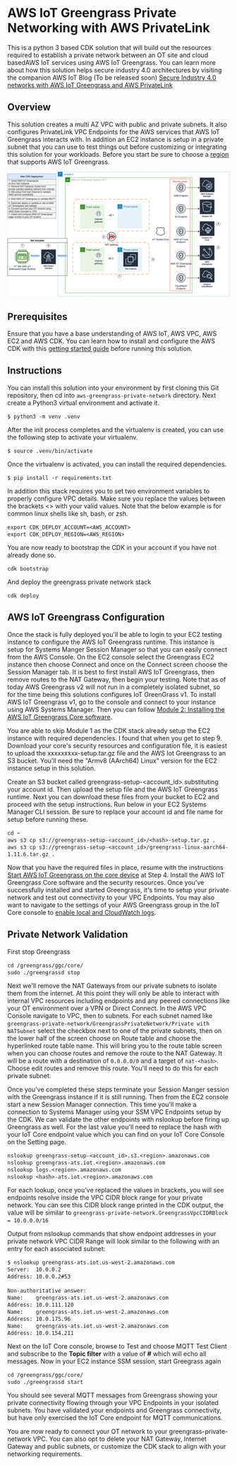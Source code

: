 
# AWS IoT Greengrass Private Networking with AWS PrivateLink

This is a python 3 based CDK solution that will build out the resources required to establish a private network between an OT site and cloud basedAWS IoT services using AWS IoT Greengrass. You can learn more about how this solution helps secure industry 4.0 architectures by visiting the companion AWS IoT Blog (To be released soon) [Secure Industry 4.0 networks with AWS IoT Greengrass and AWS PrivateLink](https://aws.amazon.com/blogs/iot/)

## Overview

This solution creates a multi AZ VPC with public and private subnets. It also configures PrivateLink VPC Endpoints for the AWS services that AWS IoT Greengrass interacts with. In addition an EC2 instance is setup in a private subnet that you can use to test things out before customizing or integrating this solution for your workloads. Before you start be sure to choose a [region](https://docs.aws.amazon.com/general/latest/gr/greengrass.html) that supports AWS IoT Greengrass. 

![Architecture Diagram](GreengrassPrivateNetwork.drawio.png)

## Prerequisites
Ensure that you have a base understanding of AWS IoT, AWS VPC, AWS EC2 and AWS CDK. You can learn how to install and configure the AWS CDK with this [getting started guide](https://docs.aws.amazon.com/cdk/v2/guide/getting_started.html) before running this solution. 

## Instructions

You can install this solution into your environment by first cloning this Git repository, then cd into `aws-greengrass-private-network` directory. 
Next create a Python3 virtual environment and activate it. 
 
```
$ python3 -m venv .venv
```

After the init process completes and the virtualenv is created, you can use the following
step to activate your virtualenv.

```
$ source .venv/bin/activate
```

Once the virtualenv is activated, you can install the required dependencies.

```
$ pip install -r requirements.txt
```

In addition this stack requires you to set two environment variables to properly configure VPC details. Make sure you replace the values between the brackets <> with your valid values. Note that the below example is for common linux shells like sh, bash, or zsh.

```
export CDK_DEPLOY_ACCOUNT=<AWS_ACCOUNT>
export CDK_DEPLOY_REGION=<AWS_REGION>
```

You are now ready to bootstrap the CDK in your account if you have not already done so. 

```
cdk bootstrap
```

And deploy the greengrass private network stack

``` 
cdk deploy
```

## AWS IoT Greengrass Configuration

Once the stack is fully deployed you'll be able to login to your EC2 testing instance to configure the AWS IoT Greengrass runtime. This instance is setup for Systems Manger Session Manager so that you can easily connect from the AWS Console. On the EC2 console select the Greengrass EC2 instance then choose Connect and once on the Connect screen choose the Session Manager tab. It is best to first install AWS IoT Greengrass, then remove routes to the NAT Gateway, then begin your testing. Note that as of today AWS Greengrass v2 will not run in a completely isolated subnet, so for the time being this solutions configures IoT GreenGrass v1. To install AWS IoT Greengrass v1, go to the console and connect to your instance using AWS Systems Manager. Then you can follow [Module 2: Installing the AWS IoT Greengrass Core software](https://docs.aws.amazon.com/greengrass/v1/developerguide/module2.html). 

You are able to skip Module 1 as the CDK stack already setup the EC2 instance with required dependencies. I found that when you get to step 9. Download your core's security resources and configuration file, it is easiest to upload the xxxxxxxxx-setup.tar.gz file and the AWS Iot Greengrass to an S3 bucket. You'll need the "Armv8 (AArch64) Linux" version for the EC2 instance setup in this solution. 

Create an S3 bucket called greengrass-setup-<account_id> substituting your account id. Then upload the setup file and the AWS IoT Greengrass runtime. Next you can download these files from your bucket to EC2 and proceed with the setup instructions. Run below in your EC2 Systems Manager CLI session. Be sure to replace your account id and file name for setup before running these.

```
cd ~
aws s3 cp s3://greengrass-setup-<account_id>/<hash>-setup.tar.gz .
aws s3 cp s3://greengrass-setup-<account_id>/greengrass-linux-aarch64-1.11.6.tar.gz .

```

Now that you have the required files in place, resume with the instructions [Start AWS IoT Greengrass on the core device](https://docs.aws.amazon.com/greengrass/v1/developerguide/gg-device-start.html) at Step 4. Install the AWS IoT Greengrass Core software and the security resources. Once you've successfully installed and started Greengrass, it's time to setup your private network and test out connectivity to your VPC Endpoints. You may also want to navigate to the settings of your AWS Greengrass group in the IoT Core console to [enable local and CloudWatch logs](https://docs.aws.amazon.com/greengrass/v1/developerguide/greengrass-logs-overview.html#config-logs). 

## Private Network Validation

First stop Greengrass
```
cd /greengrass/ggc/core/
sudo ./greengrassd stop
```

Next we'll remove the NAT Gateways from our private subnets to isolate them from the internet. At this point they will only be able to interact with internal VPC resources including endpoints and any peered connections like your OT environment over a VPN or Direct Connect. In the AWS VPC Console navigate to VPC, then to subnets. For each subnet named like `greengrass-private-network/GreengrassPrivateNetwork/Private with NATSubnet` select the checkbox next to one of the private subnets, then on the lower half of the screen choose on Route table and choose the hyperlinked route table name. This will bring you to the route table screen when you can choose routes and remove the route to the NAT Gateway. It will be a route with a destination of `0.0.0.0/0` and a target of `nat-<hash>`. Choose edit routes and remove this route. You'll need to do this for each private subnet. 

Once you've completed these steps terminate your Session Manger session with the Greengrass instance if it is still running. Then from the EC2 console start a new Session Manager connection. This time you'll make a connection to Systems Manager using your SSM VPC Endpoints setup by the CDK. We can validate the other endpoints with nslookup before firing up Greengrass as well. For the last value you'll need to replace the hash with your IoT Core endpoint value which you can find on your IoT Core Console on the Setting page. 

```
nslookup greengrass-setup-<account_id>.s3.<region>.amazonaws.com
nslookup greengrass-ats.iot.<region>.amazonaws.com
nslookup logs.<region>.amazonaws.com
nslookup <hash>-ats.iot.<region>.amazonaws.com
```

For each lookup, once you've replaced the values in brackets, you will see endpoints resolve inside the VPC CIDR block range for your private network. You can see this CIDR block range printed in the CDK output, the value will be similar to `greengrass-private-network.GreengrassVpcCIDRBlock = 10.0.0.0/16`

Output from nslookup commands that show endpoint addresses in your private network VPC CIDR Range will look similar to the following with an entry for each associated subnet:

```
$ nslookup greengrass-ats.iot.us-west-2.amazonaws.com
Server:  10.0.0.2
Address: 10.0.0.2#53

Non-authoritative answer:
Name:    greengrass-ats.iot.us-west-2.amazonaws.com
Address: 10.0.111.120
Name:    greengrass-ats.iot.us-west-2.amazonaws.com
Address: 10.0.175.96
Name:    greengrass-ats.iot.us-west-2.amazonaws.com
Address: 10.0.154.211
```

Next on the IoT Core console, browse to Test and choose MQTT Test Client and subscribe to the **Topic filter** with a value of **#** which will echo all messages. Now in your EC2 instance SSM session, start Greegrass again

```
cd /greengrass/ggc/core/
sudo ./greengrassd start
```

You should see several MQTT messages from Greengrass showing your private connectivity flowing through your VPC Endpoints in your isolated subnets. You have validated your endpoints and Greengrass connectivity, but have only exercised the IoT Core endpoint for MQTT communications. 

<!-- You can take this a step further by working through Module 3 parts 1 and 2 [Lambda Functions on AWS IoT Greengrass](https://docs.aws.amazon.com/greengrass/v1/developerguide/module3-I.html). -->

You are now ready to connect your OT network to your greengrass-private-network VPC. You can also opt to delete your NAT Gateway, Internet Gateway and public subnets, or customize the CDK stack to align with your networking requirements.
